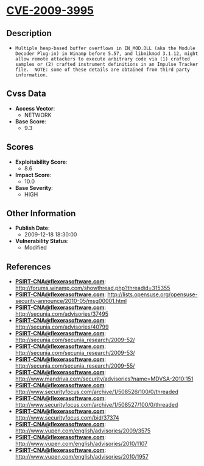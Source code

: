 
# [CVE-2009-3995](http://forums.winamp.com/showthread.php?threadid=315355)

## Description

- `Multiple heap-based buffer overflows in IN_MOD.DLL (aka the Module Decoder Plug-in) in Winamp before 5.57, and libmikmod 3.1.12, might allow remote attackers to execute arbitrary code via (1) crafted samples or (2) crafted instrument definitions in an Impulse Tracker file.  NOTE: some of these details are obtained from third party information.`

## Cvss Data

- **Access Vector**:
  - NETWORK
- **Base Score**:
  - 9.3

## Scores

- **Exploitability Score**:
  - 8.6
- **Impact Score**:
  - 10.0
- **Base Severity**:
  - HIGH

## Other Information

- **Publish Date**:
  - 2009-12-18 18:30:00
- **Vulnerability Status**:
  - Modified

## References

- **PSIRT-CNA@flexerasoftware.com**: http://forums.winamp.com/showthread.php?threadid=315355
- **PSIRT-CNA@flexerasoftware.com**: http://lists.opensuse.org/opensuse-security-announce/2010-05/msg00001.html
- **PSIRT-CNA@flexerasoftware.com**: http://secunia.com/advisories/37495
- **PSIRT-CNA@flexerasoftware.com**: http://secunia.com/advisories/40799
- **PSIRT-CNA@flexerasoftware.com**: http://secunia.com/secunia_research/2009-52/
- **PSIRT-CNA@flexerasoftware.com**: http://secunia.com/secunia_research/2009-53/
- **PSIRT-CNA@flexerasoftware.com**: http://secunia.com/secunia_research/2009-55/
- **PSIRT-CNA@flexerasoftware.com**: http://www.mandriva.com/security/advisories?name=MDVSA-2010:151
- **PSIRT-CNA@flexerasoftware.com**: http://www.securityfocus.com/archive/1/508526/100/0/threaded
- **PSIRT-CNA@flexerasoftware.com**: http://www.securityfocus.com/archive/1/508527/100/0/threaded
- **PSIRT-CNA@flexerasoftware.com**: http://www.securityfocus.com/bid/37374
- **PSIRT-CNA@flexerasoftware.com**: http://www.vupen.com/english/advisories/2009/3575
- **PSIRT-CNA@flexerasoftware.com**: http://www.vupen.com/english/advisories/2010/1107
- **PSIRT-CNA@flexerasoftware.com**: http://www.vupen.com/english/advisories/2010/1957
